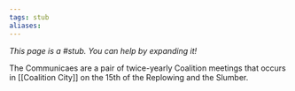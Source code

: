 ```yaml
---
tags: stub
aliases:
---
```


*This page is a #stub. You can help by expanding it!*

The Communicaes are a pair of twice-yearly Coalition meetings that occurs in [[Coalition City]] on the 15th of the Replowing and the Slumber.